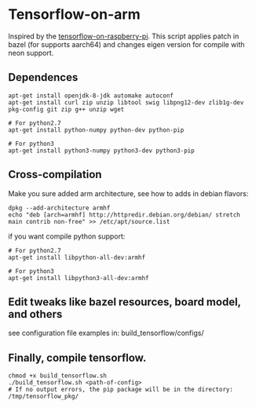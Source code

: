 # Tensorflow-on-arm

Inspired by the [tensorflow-on-raspberry-pi](https://github.com/samjabrahams/tensorflow-on-raspberry-pi).
This script applies patch in bazel (for supports aarch64) and changes eigen version for compile with neon support.

## Dependences
```shell
apt-get install openjdk-8-jdk automake autoconf
apt-get install curl zip unzip libtool swig libpng12-dev zlib1g-dev pkg-config git zip g++ unzip wget

# For python2.7
apt-get install python-numpy python-dev python-pip
 
# For python3
apt-get install python3-numpy python3-dev python3-pip
```

## Cross-compilation
Make you sure added arm architecture, see how to adds in debian flavors:
```shell
dpkg --add-architecture armhf
echo "deb [arch=armhf] http://httpredir.debian.org/debian/ stretch main contrib non-free" >> /etc/apt/source.list
```
if you want compile python support:
```shell
# For python2.7
apt-get install libpython-all-dev:armhf

# For python3
apt-get install libpython3-all-dev:armhf
```

## Edit tweaks like bazel resources, board model, and others
see configuration file examples in: build_tensorflow/configs/

## Finally, compile tensorflow.
```shell
chmod +x build_tensorflow.sh
./build_tensorflow.sh <path-of-config>
# If no output errors, the pip package will be in the directory: /tmp/tensorflow_pkg/ 
```
